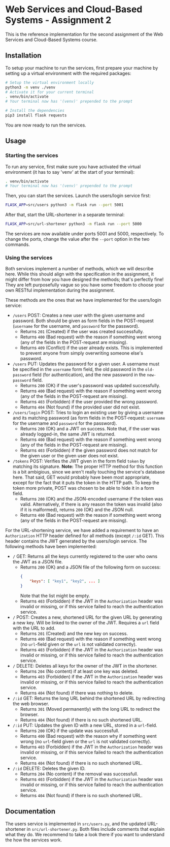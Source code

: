 # Web Services and Cloud-Based Systems - Assignment 2
This is the reference implementation for the second assignment of the Web Services and Cloud-Based Systems course.

## Installation
To setup your machine to run the services, first prepare your machine by setting up a virtual environment with the required packages:
```bash
# Setup the virtual environment locally
python3 -m venv ./venv
# Activate it for your current terminal
. venv/bin/activate
# Your terminal now has '(venv)' prepended to the prompt

# Install the dependencies
pip3 install flask requests
```

You are now ready to run the services.


## Usage
### Starting the services
To run any service, first make sure you have activated the virtual environment (it has to say 'venv' at the start of your terminal):
```bash
. venv/bin/activate
# Your terminal now has '(venv)' prepended to the prompt
```

Then, you can start the services. Launch the users/login service first:
```bash
FLASK_APP=src/users python3 -m flask run --port 5001
```

After that, start the URL-shortener in a separate terminal:
```bash
FLASK_APP=src/url-shortener python3 -m flask run --port 5000
```

The services are now available under ports 5001 and 5000, respectively. To change the ports, change the value after the `--port` option in the two commands.


### Using the services
Both services implement a number of methods, which we will describe here. While this should align with the specification in the assignment, it might differ from how you have designed the methods; that's perfectly fine! They are left purposefully vague so you have some freedom to choose your own RESTful implementation during the assignment.

These methods are the ones that we have implemented for the users/login service:
- `/users` POST: Creates a new user with the given username and password. Both should be given as form fields in the POST-request (`username` for the username, and `password` for the password).
    - Returns `201` (Created) if the user was created successfully.
    - Returns `400` (Bad request) with the reason if something went wrong (any of the fields in the POST-request are missing).
    - Returns `409` (Conflict) if the user already exists. This is implemented to prevent anyone from simply overwriting someone else's password.
- `/users` PUT: Updates the password for a given user. A username must be specified in the `username` form field, the old password in the `old-password` field (for authentication), and the new password in the `new-password` field.
    - Returns `200` (OK) if the user's password was updated successfully.
    - Returns `400` (Bad request) with the reason if something went wrong (any of the fields in the POST-request are missing).
    - Returns `403` (Forbidden) if the user provided the wrong password.
    - Returns `404` (Not found) if the provided user did not exist.
- `/users/login` POST: Tries to login an existing user by giving a username and its matching password (as form fields in the POST-request: `username` for the username and `password` for the password).
    - Returns `200` (OK) and a JWT on success. Note that, if the user was already logged-in, the same JWT is returned.
    - Returns `400` (Bad request) with the reason if something went wrong (any of the fields in the POST-request are missing).
    - Returns `403` (Forbidden) if the given password does not match for the given user or the given user does not exist.
- `/tokens` POST: Verifies the JWT given in the form field `token` by matching its signature. **Note:** The proper HTTP method for this function is a bit ambigious, since we aren't really touching the service's database here. That said, GET would probably have been most appropriate, except for the fact that it puts the token in the HTTP path. To keep the token more private, POST was chosen to be able to hide it in a form field.
    - Returns `200` (OK) and the JSON-encoded username if the token was valid. Alternatively, if there is any reason the token was invalid (also if it is malformed), returns `200` (OK) and the JSON null.
    - Returns `400` (Bad request) with the reason if something went wrong (any of the fields in the POST-request are missing).

For the URL-shortening service, we have added a requirement to have an `Authorization` HTTP header defined for all methods (except `/:id` GET). This header contains the JWT generated by the users/login service.
The following methods have been implemented:
- `/` GET: Returns all the keys currently registered to the user who owns the JWT as a JSON file.
    - Returns `200` (OK) and a JSON file of the following form on success:
      ```json
      {
          "keys": [ "key1", "key2", ... ]
      }
      ```
      Note that the list might be empty.
    - Returns `403` (Forbidden) if the JWT in the `Authorization` header was invalid or missing, or if this service failed to reach the authentication service.
- `/` POST: Creates a new, shortened URL for the given URL by generating a new key. Will be linked to the owner of the JWT. Requires a `url` field with the URL to add.
    - Returns `201` (Created) and the new key on success.
    - Returns `400` (Bad request) with the reason if something went wrong (no `url`-field given or the `url` is not validated correctly).
    - Returns `403` (Forbidden) if the JWT in the `Authorization` header was invalid or missing, or if this service failed to reach the authentication service.
- `/` DELETE: Deletes all keys for the owner of the JWT in the shortener.
    - Returns `204` (No content) if at least one key was deleted.
    - Returns `403` (Forbidden) if the JWT in the `Authorization` header was invalid or missing, or if this service failed to reach the authentication service.
    - Returns `404` (Not found) if there was nothing to delete.
- `/:id` GET: Returns the long URL behind the shortened URL by redirecting the web browser.
    - Returns `301` (Moved permanently) with the long URL to redirect the browser.
    - Returns `404` (Not found) if there is no such shortened URL.
- `/:id` PUT: Updates the given ID with a new URL, stored in a `url`-field.
    - Returns `200` (OK) if the update was successfull.
    - Returns `400` (Bad request) with the reason why if something went wrong (no `url`-field given or the `url` is not validated correctly).
    - Returns `403` (Forbidden) if the JWT in the `Authorization` header was invalid or missing, or if this service failed to reach the authentication service.
    - Returns `404` (Not found) if there is no such shortened URL.
- `/:id` DELETE: Deletes the given ID.
    - Returns `204` (No content) if the removal was successfull.
    - Returns `403` (Forbidden) if the JWT in the `Authorization` header was invalid or missing, or if this service failed to reach the authentication service.
    - Returns `404` (Not found) if there is no such shortened URL.

## Documentation
The users service is implemented in `src/users.py`, and the updated URL-shortener in `src/url-shortener.py`. Both files include comments that explain what they do. We recommend to take a look there if you want to understand the how the services work.

